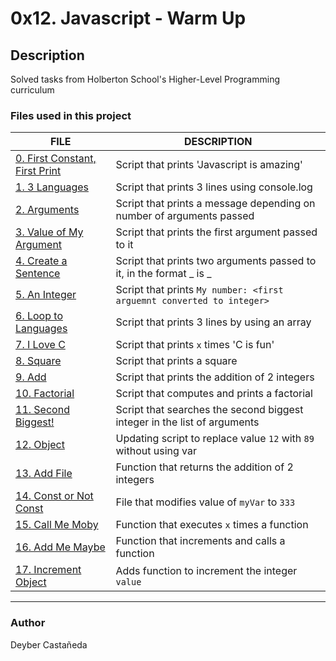 # 0x12. Javascript - Warm Up

## Description
Solved tasks from Holberton School's Higher-Level Programming curriculum

### Files used in this project

FILE | DESCRIPTION
----|----
[0. First Constant, First Print](./0-javascript_is_amazing.js) | Script that prints 'Javascript is amazing'
[1. 3 Languages](./1-multi_languages.js) | Script that prints 3 lines using console.log
[2. Arguments](./2-arguments.js) | Script that prints a message depending on number of arguments passed
[3. Value of My Argument](./3-value_argument.js) | Script that prints the first argument passed to it
[4. Create a Sentence](./4-concat.js) | Script that prints two arguments passed to it, in the format _ is _
[5. An Integer](./5-to_integer.js) | Script that prints `My number: <first arguemnt converted to integer>`
[6. Loop to Languages](./6-multi_languages_loop.js) | Script that prints 3 lines by using an array
[7. I Love C](./7-multi_c.js) | Script that prints `x` times 'C is fun'
[8. Square](./8-square.js) | Script that prints a square
[9. Add](./9-add.js) | Script that prints the addition of 2 integers
[10. Factorial](./10-factorial.js) | Script that computes and prints a factorial
[11. Second Biggest!](./11-second_biggest) | Script that searches the second biggest integer in the list of arguments
[12. Object](./12-object.js) | Updating script to replace value `12` with `89` without using var
[13. Add File](./13-add.js) | Function that returns the addition of 2 integers
[14. Const or Not Const](./100-let_me_const.js) | File that modifies value of `myVar` to `333`
[15. Call Me Moby](./101-call_me_moby.js) | Function that executes `x` times a function
[16. Add Me Maybe](./102-add_me_maybe.js) | Function that increments and calls a function
[17. Increment Object](./103-object_fct.js) | Adds function to increment the integer `value`

-------------

### Author
Deyber Castañeda
